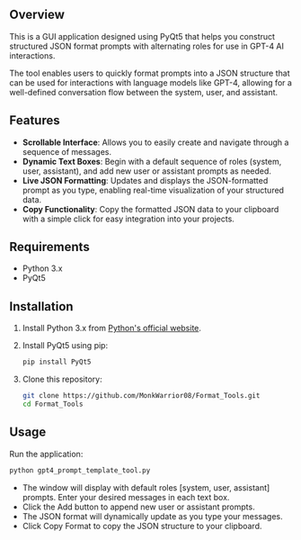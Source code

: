## Overview

This is a GUI application designed using PyQt5 that helps you construct structured JSON format prompts with alternating roles for use in GPT-4 AI interactions. 

The tool enables users to quickly format prompts into a JSON structure that can be used for interactions with language models like GPT-4, allowing for a well-defined conversation flow between the system, user, and assistant.

## Features

- **Scrollable Interface**: Allows you to easily create and navigate through a sequence of messages.
- **Dynamic Text Boxes**: Begin with a default sequence of roles (system, user, assistant), and add new user or assistant prompts as needed.
- **Live JSON Formatting**: Updates and displays the JSON-formatted prompt as you type, enabling real-time visualization of your structured data.
- **Copy Functionality**: Copy the formatted JSON data to your clipboard with a simple click for easy integration into your projects.

## Requirements

- Python 3.x
- PyQt5

## Installation

1. Install Python 3.x from [Python's official website](https://www.python.org/).
2. Install PyQt5 using pip:

   ```bash
   pip install PyQt5
   ```
3. Clone this repository:

   ```bash
   git clone https://github.com/MonkWarrior08/Format_Tools.git
   cd Format_Tools
   ```
## Usage
Run the application:
```bash
python gpt4_prompt_template_tool.py
```
- The window will display with default roles [system, user, assistant] prompts. Enter your desired messages in each text box.
- Click the Add button to append new user or assistant prompts.
- The JSON format will dynamically update as you type your messages.
- Click Copy Format to copy the JSON structure to your clipboard.

